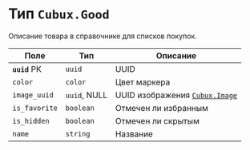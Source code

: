 Тип `Cubux.Good`
================

Описание товара в справочнике для списков покупок.

Поле | Тип | Описание
---- | --- | --------
**`uuid`** PK | `uuid`       | UUID
`color`       | `color`      | Цвет маркера
`image_uuid`  | `uuid`, NULL | UUID изображения [`Cubux.Image`][Cubux.Image]
`is_favorite` | `boolean`    | Отмечен ли избранным
`is_hidden`   | `boolean`    | Отмечен ли скрытым
`name`        | `string`     | Название


[Cubux.Image]: image.md
